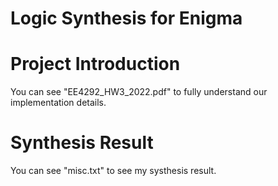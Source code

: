 # Logic Synthesis for Enigma

# Project Introduction
You can see "EE4292_HW3_2022.pdf" to fully understand our implementation details. 

# Synthesis Result
You can see "misc.txt" to see my systhesis result.

